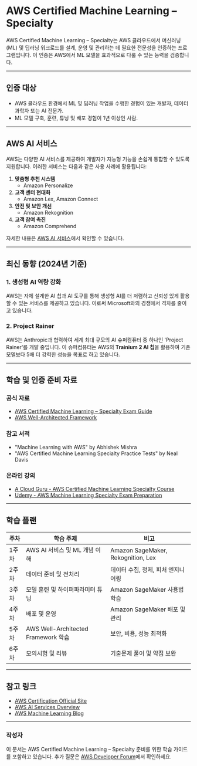 # AWS Certified Machine Learning – Specialty

AWS Certified Machine Learning – Specialty는 AWS 클라우드에서 머신러닝(ML) 및 딥러닝 워크로드를 설계, 운영 및 관리하는 데 필요한 전문성을 인증하는 프로그램입니다. 이 인증은 AWS에서 ML 모델을 효과적으로 다룰 수 있는 능력을 검증합니다.

---

## 인증 대상

- AWS 클라우드 환경에서 ML 및 딥러닝 작업을 수행한 경험이 있는 개발자, 데이터 과학자 또는 AI 전문가.
- ML 모델 구축, 훈련, 튜닝 및 배포 경험이 1년 이상인 사람.

---

## AWS AI 서비스

AWS는 다양한 AI 서비스를 제공하여 개발자가 지능형 기능을 손쉽게 통합할 수 있도록 지원합니다. 이러한 서비스는 다음과 같은 사용 사례에 활용됩니다:

1. **맞춤형 추천 시스템**  
   - Amazon Personalize  
2. **고객 센터 현대화**  
   - Amazon Lex, Amazon Connect  
3. **안전 및 보안 개선**  
   - Amazon Rekognition  
4. **고객 참여 촉진**  
   - Amazon Comprehend  

자세한 내용은 [AWS AI 서비스](https://aws.amazon.com/ai/)에서 확인할 수 있습니다.

---

## 최신 동향 (2024년 기준)

### **1. 생성형 AI 역량 강화**
AWS는 자체 설계한 AI 칩과 AI 도구를 통해 생성형 AI를 더 저렴하고 신뢰성 있게 활용할 수 있는 서비스를 제공하고 있습니다. 이로써 Microsoft와의 경쟁에서 격차를 줄이고 있습니다.

### **2. Project Rainer**
AWS는 Anthropic과 협력하여 세계 최대 규모의 AI 슈퍼컴퓨터 중 하나인 'Project Rainer'를 개발 중입니다. 이 슈퍼컴퓨터는 AWS의 **Trainium 2 AI 칩**을 활용하여 기존 모델보다 5배 더 강력한 성능을 목표로 하고 있습니다.

---

## 학습 및 인증 준비 자료

### 공식 자료
- [AWS Certified Machine Learning – Specialty Exam Guide](https://aws.amazon.com/certification/certified-machine-learning-specialty/)
- [AWS Well-Architected Framework](https://aws.amazon.com/architecture/well-architected/)

### 참고 서적
- "Machine Learning with AWS" by Abhishek Mishra
- "AWS Certified Machine Learning Specialty Practice Tests" by Neal Davis

### 온라인 강의
- [A Cloud Guru - AWS Certified Machine Learning Specialty Course](https://acloudguru.com/)
- [Udemy - AWS Machine Learning Specialty Exam Preparation](https://www.udemy.com/)

---

## 학습 플랜

| 주차  | 학습 주제                        | 비고                                  |
|-------|---------------------------------|---------------------------------------|
| 1주차 | AWS AI 서비스 및 ML 개념 이해     | Amazon SageMaker, Rekognition, Lex    |
| 2주차 | 데이터 준비 및 전처리             | 데이터 수집, 정제, 피처 엔지니어링     |
| 3주차 | 모델 훈련 및 하이퍼파라미터 튜닝  | Amazon SageMaker 사용법 학습          |
| 4주차 | 배포 및 운영                     | Amazon SageMaker 배포 및 관리         |
| 5주차 | AWS Well-Architected Framework 학습 | 보안, 비용, 성능 최적화              |
| 6주차 | 모의시험 및 리뷰                  | 기출문제 풀이 및 약점 보완            |

---

## 참고 링크

- [AWS Certification Official Site](https://aws.amazon.com/certification/)
- [AWS AI Services Overview](https://aws.amazon.com/ai/)
- [AWS Machine Learning Blog](https://aws.amazon.com/blogs/machine-learning/)

---

### 작성자
이 문서는 AWS Certified Machine Learning – Specialty 준비를 위한 학습 가이드를 포함하고 있습니다. 추가 질문은 [AWS Developer Forum](https://forums.aws.amazon.com/)에서 확인하세요.

